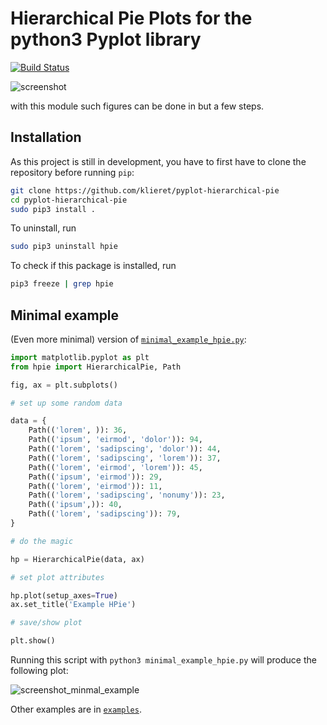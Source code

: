 # Hierarchical Pie Plots for the python3 Pyplot library

[![Build Status](https://travis-ci.org/klieret/pyplot-hierarchical-pie.svg?branch=master)](https://travis-ci.org/klieret/pyplot-hierarchical-pie)

![screenshot](https://cloud.githubusercontent.com/assets/13602468/20237536/68419834-a8d5-11e6-9e43-bc33a645c411.png)

with this module such figures can be done in but a few steps.

## Installation

As this project is still in development, you have to first have to clone the repository before running ```pip```:

```sh
git clone https://github.com/klieret/pyplot-hierarchical-pie
cd pyplot-hierarchical-pie
sudo pip3 install .
```

To uninstall, run

```sh
sudo pip3 uninstall hpie
```

To check if this package is installed, run

```sh
pip3 freeze | grep hpie
```


## Minimal example

(Even more minimal) version of [```minimal_example_hpie.py```](https://github.com/klieret/pyplot-hierarchical-pie/blob/master/examples/minimal_example_hpie.py):

```python
import matplotlib.pyplot as plt
from hpie import HierarchicalPie, Path

fig, ax = plt.subplots()

# set up some random data

data = {
    Path(('lorem', )): 36,
    Path(('ipsum', 'eirmod', 'dolor')): 94,
    Path(('lorem', 'sadipscing', 'dolor')): 44,
    Path(('lorem', 'sadipscing', 'lorem')): 37,
    Path(('lorem', 'eirmod', 'lorem')): 45,
    Path(('ipsum', 'eirmod')): 29,
    Path(('lorem', 'eirmod')): 11,
    Path(('lorem', 'sadipscing', 'nonumy')): 23,
    Path(('ipsum',)): 40,
    Path(('lorem', 'sadipscing')): 79,
}

# do the magic

hp = HierarchicalPie(data, ax)

# set plot attributes

hp.plot(setup_axes=True)
ax.set_title('Example HPie')

# save/show plot

plt.show()

```

Running this script with ```python3 minimal_example_hpie.py``` will produce the following plot:

![screenshot_minmal_example](https://cloud.githubusercontent.com/assets/13602468/20247642/559798a8-a9d1-11e6-931c-bcf0869c8198.png)

Other examples are in [```examples```](https://github.com/klieret/pyplot-hierarchical-pie/blob/master/examples/).  